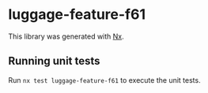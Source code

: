 # luggage-feature-f61

This library was generated with [Nx](https://nx.dev).

## Running unit tests

Run `nx test luggage-feature-f61` to execute the unit tests.
